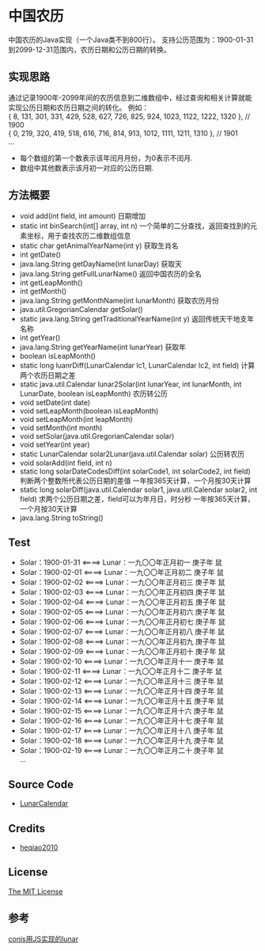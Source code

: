 # 中国农历
中国农历的Java实现（一个Java类不到800行）。
支持公历范围为：1900-01-31到2099-12-31范围内，农历日期和公历日期的转换。

## 实现思路
通过记录1900年-2099年间的农历信息到二维数组中，经过查询和相关计算就能实现公历日期和农历日期之间的转化。
例如： <br>
{ 8, 131, 301, 331, 429, 528, 627, 726, 825, 924, 1023, 1122, 1222, 1320 }, // 1900 <br>
{ 0, 219, 320, 419, 518, 616, 716, 814, 913, 1012, 1111, 1211, 1310 }, // 1901 <br>
...
* 每个数组的第一个数表示该年闰月月份，为0表示不闰月.
* 数组中其他数表示该月初一对应的公历日期.

## 方法概要														 
* void add(int field, int amount) 日期增加                                        
* static int binSearch(int[] array, int n) 一个简单的二分查找，返回查找到的元素坐标，用于查找农历二维数组信息  
* static char getAnimalYearName(int y) 获取生肖名                                           
* int getDate()                                                                 
* java.lang.String getDayName(int lunarDay) 获取天                                   
* java.lang.String getFullLunarName() 返回中国农历的全名                              
* int getLeapMonth()                                                                 
* int getMonth()                                                                          
* java.lang.String getMonthName(int lunarMonth) 获取农历月份                                    
* java.util.GregorianCalendar getSolar()                                                            
* static java.lang.String getTraditionalYearName(int y) 返回传统天干地支年名称                                  
* int getYear()                                                                                              
* java.lang.String getYearName(int lunarYear) 获取年                                                              
* boolean isLeapMonth()                                                                                          
* static long luanrDiff(LunarCalendar lc1, LunarCalendar lc2, int field) 计算两个农历日期之差                          
* static java.util.Calendar lunar2Solar(int lunarYear, int lunarMonth, int LunarDate, boolean isLeapMonth) 农历转公历                                             
* void setDate(int date)                                                                                       
* void setLeapMonth(boolean isLeapMonth)                                                                 
* void setLeapMonth(int leapMonth)                                                                               
* void setMonth(int month)                                                                                       
* void setSolar(java.util.GregorianCalendar solar)                                                            
* void setYear(int year)                                                                                    
* static LunarCalendar solar2Lunar(java.util.Calendar solar) 公历转农历                                             
* void solarAdd(int field, int n)                                                                               
* static long solarDateCodesDiff(int solarCode1, int solarCode2, int field) 判断两个整数所代表公历日期的差值 一年按365天计算，一个月按30天计算  
* static long solarDiff(java.util.Calendar solar1, java.util.Calendar solar2, int field) 求两个公历日期之差，field可以为年月日，时分秒 一年按365天计算，一个月按30天计算  
* java.lang.String toString()  

## Test
* Solar：1900-01-31 <====> Lunar：一九〇〇年正月初一 庚子年 鼠
* Solar：1900-02-01 <====> Lunar：一九〇〇年正月初二 庚子年 鼠
* Solar：1900-02-02 <====> Lunar：一九〇〇年正月初三 庚子年 鼠
* Solar：1900-02-03 <====> Lunar：一九〇〇年正月初四 庚子年 鼠
* Solar：1900-02-04 <====> Lunar：一九〇〇年正月初五 庚子年 鼠
* Solar：1900-02-05 <====> Lunar：一九〇〇年正月初六 庚子年 鼠
* Solar：1900-02-06 <====> Lunar：一九〇〇年正月初七 庚子年 鼠
* Solar：1900-02-07 <====> Lunar：一九〇〇年正月初八 庚子年 鼠
* Solar：1900-02-08 <====> Lunar：一九〇〇年正月初九 庚子年 鼠
* Solar：1900-02-09 <====> Lunar：一九〇〇年正月初十 庚子年 鼠
* Solar：1900-02-10 <====> Lunar：一九〇〇年正月十一 庚子年 鼠
* Solar：1900-02-11 <====> Lunar：一九〇〇年正月十二 庚子年 鼠
* Solar：1900-02-12 <====> Lunar：一九〇〇年正月十三 庚子年 鼠
* Solar：1900-02-13 <====> Lunar：一九〇〇年正月十四 庚子年 鼠
* Solar：1900-02-14 <====> Lunar：一九〇〇年正月十五 庚子年 鼠
* Solar：1900-02-15 <====> Lunar：一九〇〇年正月十六 庚子年 鼠
* Solar：1900-02-16 <====> Lunar：一九〇〇年正月十七 庚子年 鼠
* Solar：1900-02-17 <====> Lunar：一九〇〇年正月十八 庚子年 鼠
* Solar：1900-02-18 <====> Lunar：一九〇〇年正月十九 庚子年 鼠
* Solar：1900-02-19 <====> Lunar：一九〇〇年正月二十 庚子年 鼠
<br>...
## Source Code

 - [LunarCalendar](https://github.com/heqiao2010/LunarCalendar)


## Credits

  - [heqiao2010](https://github.com/heqiao2010)

## License

[The MIT License](http://opensource.org/licenses/MIT)

## 参考
[conis用JS实现的lunar](http://github.com/conis/lunar)
